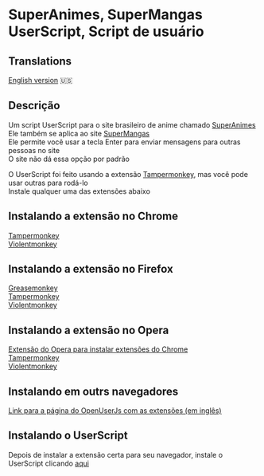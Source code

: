 # SuperAnimes, SuperMangas UserScript, Script de usuário

## Translations
[English version](./README.md) 🇺🇸

## Descrição
Um script UserScript para o site brasileiro de anime chamado [SuperAnimes](https://www.superanimes.org/)<br>
Ele também se aplica ao site [SuperMangas](https://www.supermangas.site/)<br>
Ele permite você usar a tecla Enter para enviar mensagens para outras pessoas no site<br>
O site não dá essa opção por padrão<br>

O UserScript foi feito usando a extensão [Tampermonkey](https://www.tampermonkey.net/), mas você pode usar outras para rodá-lo<br>
Instale qualquer uma das extensões abaixo

## Instalando a extensão no Chrome
[Tampermonkey](https://chrome.google.com/webstore/detail/tampermonkey/dhdgffkkebhmkfjojejmpbldmpobfkfo)<br>
[Violentmonkey](https://chrome.google.com/webstore/detail/violentmonkey/jinjaccalgkegednnccohejagnlnfdag)<br>

## Instalando a extensão no Firefox
[Greasemonkey](https://addons.mozilla.org/firefox/addon/greasemonkey/)<br>
[Tampermonkey](https://addons.mozilla.org/firefox/addon/tampermonkey/)<br>
[Violentmonkey](https://addons.mozilla.org/firefox/addon/violentmonkey/)<br>

## Instalando a extensão no Opera
[Extensão do Opera para instalar extensões do Chrome](https://addons.opera.com/en/extensions/details/install-chrome-extensions/)<br>
[Tampermonkey](https://chrome.google.com/webstore/detail/tampermonkey/dhdgffkkebhmkfjojejmpbldmpobfkfo)<br>
[Violentmonkey](https://chrome.google.com/webstore/detail/jinjaccalgkegednnccohejagnlnfdag/)<br>

## Instalando em outrs navegadores
[Link para a página do OpenUserJs com as extensões (em inglês)](https://openuserjs.org/about/Userscript-Beginners-HOWTO)<br>

## Instalando o UserScript
Depois de instalar a extensão certa para seu navegador, instale o UserScript clicando [aqui](https://github.com/stake2/sa-style/raw/master/sa-style.user.css)
